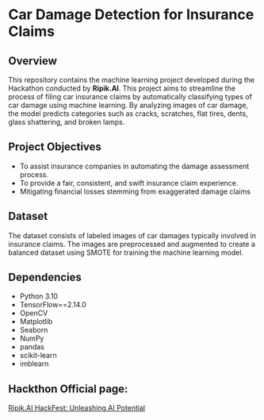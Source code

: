 # Car Damage Detection for Insurance Claims

## Overview
This repository contains the machine learning project developed during the Hackathon conducted by **Ripik.AI**. This project aims to streamline the process of filing car insurance claims by automatically classifying types of car damage using machine learning. By analyzing images of car damage, the model predicts categories such as cracks, scratches, flat tires, dents, glass shattering, and broken lamps.  

## Project Objectives
- To assist insurance companies in automating the damage assessment process.
- To provide a fair, consistent, and swift insurance claim experience.
- Mitigating financial losses stemming from exaggerated damage claims

## Dataset
The dataset consists of labeled images of car damages typically involved in insurance claims. The images are preprocessed and augmented to create a balanced dataset using SMOTE for training the machine learning model.

## Dependencies
- Python 3.10
- TensorFlow==2.14.0
- OpenCV
- Matplotlib
- Seaborn
- NumPy
- pandas
- scikit-learn
- imblearn

## Hackthon Official page:  
[Ripik.AI HackFest: Unleashing AI Potential](https://datahack.analyticsvidhya.com/contest/ripikai-hackfest-unleashing-ai-potential/True/?utm_source=naukri_campaigns&utm_medium=email#About)

